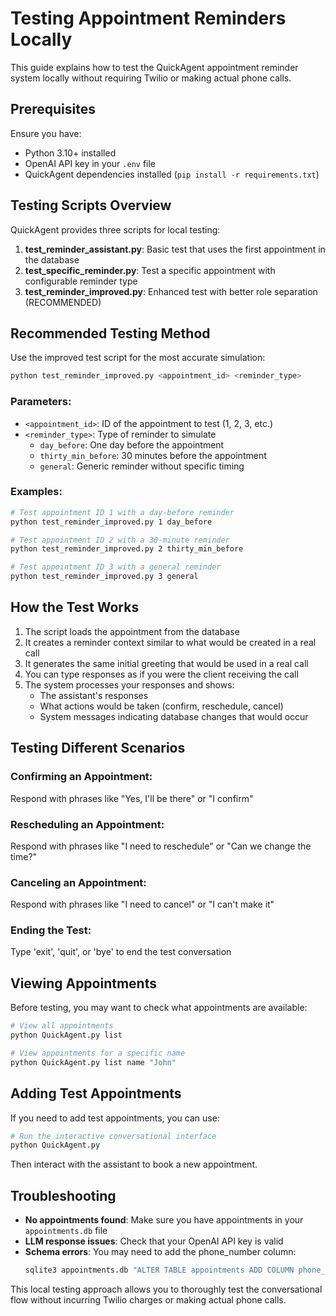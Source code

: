 # Testing Appointment Reminders Locally

This guide explains how to test the QuickAgent appointment reminder system locally without requiring Twilio or making actual phone calls.

## Prerequisites

Ensure you have:
- Python 3.10+ installed
- OpenAI API key in your `.env` file
- QuickAgent dependencies installed (`pip install -r requirements.txt`)

## Testing Scripts Overview

QuickAgent provides three scripts for local testing:

1. **test_reminder_assistant.py**: Basic test that uses the first appointment in the database
2. **test_specific_reminder.py**: Test a specific appointment with configurable reminder type
3. **test_reminder_improved.py**: Enhanced test with better role separation (RECOMMENDED)

## Recommended Testing Method

Use the improved test script for the most accurate simulation:

```bash
python test_reminder_improved.py <appointment_id> <reminder_type>
```

### Parameters:

- `<appointment_id>`: ID of the appointment to test (1, 2, 3, etc.)
- `<reminder_type>`: Type of reminder to simulate
  - `day_before`: One day before the appointment
  - `thirty_min_before`: 30 minutes before the appointment
  - `general`: Generic reminder without specific timing

### Examples:

```bash
# Test appointment ID 1 with a day-before reminder
python test_reminder_improved.py 1 day_before

# Test appointment ID 2 with a 30-minute reminder
python test_reminder_improved.py 2 thirty_min_before

# Test appointment ID 3 with a general reminder
python test_reminder_improved.py 3 general
```

## How the Test Works

1. The script loads the appointment from the database
2. It creates a reminder context similar to what would be created in a real call
3. It generates the same initial greeting that would be used in a real call
4. You can type responses as if you were the client receiving the call
5. The system processes your responses and shows:
   - The assistant's responses
   - What actions would be taken (confirm, reschedule, cancel)
   - System messages indicating database changes that would occur

## Testing Different Scenarios

### Confirming an Appointment:
Respond with phrases like "Yes, I'll be there" or "I confirm"

### Rescheduling an Appointment:
Respond with phrases like "I need to reschedule" or "Can we change the time?"

### Canceling an Appointment:
Respond with phrases like "I need to cancel" or "I can't make it"

### Ending the Test:
Type 'exit', 'quit', or 'bye' to end the test conversation

## Viewing Appointments

Before testing, you may want to check what appointments are available:

```bash
# View all appointments
python QuickAgent.py list

# View appointments for a specific name
python QuickAgent.py list name "John"
```

## Adding Test Appointments

If you need to add test appointments, you can use:

```bash
# Run the interactive conversational interface
python QuickAgent.py
```

Then interact with the assistant to book a new appointment.

## Troubleshooting

- **No appointments found**: Make sure you have appointments in your `appointments.db` file
- **LLM response issues**: Check that your OpenAI API key is valid
- **Schema errors**: You may need to add the phone_number column:
  ```bash
  sqlite3 appointments.db "ALTER TABLE appointments ADD COLUMN phone_number TEXT;"
  ```

This local testing approach allows you to thoroughly test the conversational flow without incurring Twilio charges or making actual phone calls. 